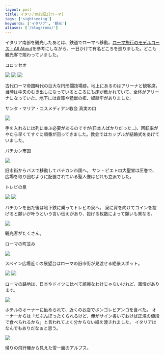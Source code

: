 ```yaml
---
layout: post
title: イタリア旅行記2[ローマ]
tags: ['sightseeing']
keywords: ['イタリア', '観光']
aliases: ['/blog/roma/']
---
```


イタリア南部を観光したあとは、鉄道でローマへ移動。[ローマ旅行のモデルコース - All About](http://allabout.co.jp/gm/gc/7407/)を参考にしながら、一日かけて有名どころを巡りました。どこも観光客で賑わっていました。

<p class="injection-center">コロッセオ</p>

<img src="/img/blog_roma01.jpg" class="image-on-frame" />

<img src="/img/blog_roma02.jpg" class="image-on-frame" />

<img src="/img/blog_roma03.jpg" class="image-on-frame" />

古代ローマ帝国時代の巨大な円形闘技場跡。地上にあるのはアリーナと観客席。当時は中央のむき出しになっているところにも床が敷かれていて、全体がアリーナになっていた。地下には倉庫や猛獣の檻、奴隷牢がありました。

<p class="injection-center">サンタ・マリア・コスメディアン教会 真実の口</p>

<img src="/img/blog_roma11.jpg" class="image-on-frame" />

手を入れるには列に並ぶ必要があるのですが(日本人ばかりだった...)、回転率がやたら早くてすぐに順番が回ってきました。教会ではカップルが結婚式をあげていました。

<p class="injection-center">バチカン市国</p>

<img src="/img/blog_roma31.jpg" class="image-on-frame" />

旧市街からバスで移動してバチカン市国へ。
サン・ピエトロ大聖堂は圧巻で、広場を取り囲むように配置されている聖人像はどれも立派でした。

<p class="injection-center">トレビの泉</p>

<img src="/img/blog_roma21.jpg" class="image-on-frame" />

<img src="/img/blog_roma22.jpg" class="image-on-frame" />

バチカンを出た後は地下鉄に乗ってトレビの泉へ。
泉に背を向けてコインを投げると願いが叶うという言い伝えがあり、投げる枚数によって願いも異なる。

<img src="/img/blog_roma23.jpg" class="image-on-frame" />

観光客がたくさん。

<p class="injection-center">ローマの町並み</p>

<img src="/img/blog_roma41.jpg" class="image-on-frame" />

スペイン広場近くの展望台はローマの旧市街が見渡せる絶景スポット。

<img src="/img/blog_roma42.jpg" class="image-on-frame" />

<img src="/img/blog_roma43.jpg" class="image-on-frame" />

ローマの路地は、日本やドイツに比べて綺麗なわけじゃないけれど、風情があります。

<img src="/img/blog_roma44.jpg" class="image-on-frame" />

ホテルのオーナーに勧められて、近くのお店でボンゴレビアンコを食べた。
オーナーからは「だぶんぼったくられるけど、俺がサイン書いておけば正規の値段で食べられるから」と言われてよく分からない紙を渡されました。
イタリアはなんでもありだなぁと思う。

<img src="/img/blog_roma51.jpg" class="image-on-frame" />

帰りの飛行機から見えた雪一面のアルプス。
